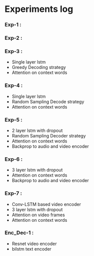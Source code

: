 
# Experiments log

### Exp-1 : 

### Exp-2 : 

### Exp-3 :

* Single layer lstm
* Greedy Decoding strategy
* Attention on context words

### Exp-4 :

* Single layer lstm
* Random Sampling Decode strategy
* Attention on context words

### Exp-5 :

* 2 layer lstm with dropout
* Random Sampling Decoder strategy
* Attention on context words
* Backprop to audio and video encoder

### Exp-6 :

* 3 layer lstm with dropout
* Attention on context words
* Backprop to audio and video encoder

### Exp-7 :

* Conv-LSTM based video encoder
* 3 layer lstm with dropout
* Attention on video frames
* Attention on context words

### Enc_Dec-1 :

* Resnet video encoder
* bilstm text encoder

